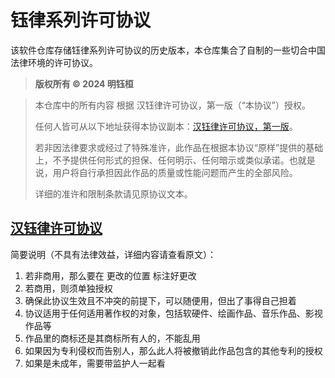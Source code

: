 # 钰律系列许可协议

该软件仓库存储钰律系列许可协议的历史版本，本仓库集合了自制的一些切合中国法律环境的许可协议。


>   **版权所有 © 2024 明钰桓**

>   本仓库中的所有内容 根据 汉钰律许可协议，第一版（“本协议”）授权。
>
>   任何人皆可从以下地址获得本协议副本：[汉钰律许可协议，第一版](./LICENSE.MD)。
>
>   若非因法律要求或经过了特殊准许，此作品在根据本协议“原样”提供的基础上，不予提供任何形式的担保、任何明示、任何暗示或类似承诺。也就是说，用户将自行承担因此作品的质量或性能问题而产生的全部风险。
>
>   详细的准许和限制条款请见原协议文本。

## [汉钰律许可协议](./汉钰律许可协议/汉钰律许可协议.MD)

简要说明（不具有法律效益，详细内容请查看原文）：

1.  若非商用，那么要在 更改的位置 标注好更改
2.  若商用，则须单独授权
3.  确保此协议生效且不冲突的前提下，可以随便用，但出了事得自己担着
4.  协议适用于任何适用著作权的对象，包括软硬件、绘画作品、音乐作品、影视作品等
5.  作品里的商标还是其商标所有人的，不能乱用
6.  如果因为专利侵权而告别人，那么此人将被撤销此作品包含的其他专利的授权
7.  如果是未成年，需要带监护人一起看

